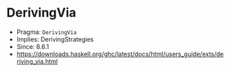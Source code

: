 # DerivingVia

- Pragma: `DerivingVia`
- Implies: DerivingStrategies
- Since: 8.6.1
- https://downloads.haskell.org/ghc/latest/docs/html/users_guide/exts/deriving_via.html

